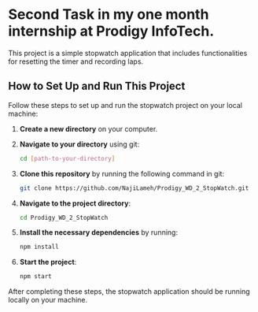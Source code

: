 # Second Task in my one month internship at Prodigy InfoTech.

This project is a simple stopwatch application that includes functionalities for resetting the timer and recording laps.

## How to Set Up and Run This Project

Follow these steps to set up and run the stopwatch project on your local machine:

1. **Create a new directory** on your computer.
   
2. **Navigate to your directory** using git:
   ```bash
   cd [path-to-your-directory]
   ```
3. **Clone this repository** by running the following command in git:
   ```bash
   git clone https://github.com/NajiLameh/Prodigy_WD_2_StopWatch.git
   ```
4. **Navigate to the project directory**:
   ```bash
   cd Prodigy_WD_2_StopWatch
   ```
5. **Install the necessary dependencies** by running:
   ```bash
   npm install
   ```
7. **Start the project**:
   ```bash
   npm start
   ```

After completing these steps, the stopwatch application should be running locally on your machine.
